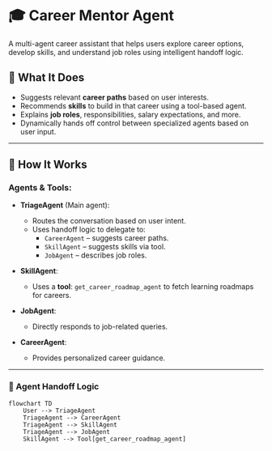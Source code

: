 # 🎓 Career Mentor Agent

A multi-agent career assistant that helps users explore career options, develop skills, and understand job roles using intelligent handoff logic.

## 🚀 What It Does

- Suggests relevant **career paths** based on user interests.
- Recommends **skills** to build in that career using a tool-based agent.
- Explains **job roles**, responsibilities, salary expectations, and more.
- Dynamically hands off control between specialized agents based on user input.

---

## 🧠 How It Works

### Agents & Tools:

- **TriageAgent** (Main agent):

  - Routes the conversation based on user intent.
  - Uses handoff logic to delegate to:
    - `CareerAgent` – suggests career paths.
    - `SkillAgent` – suggests skills via tool.
    - `JobAgent` – describes job roles.

- **SkillAgent**:

  - Uses a **tool**: `get_career_roadmap_agent` to fetch learning roadmaps for careers.

- **JobAgent**:

  - Directly responds to job-related queries.

- **CareerAgent**:
  - Provides personalized career guidance.

---

### 🧩 Agent Handoff Logic

```mermaid
flowchart TD
    User --> TriageAgent
    TriageAgent --> CareerAgent
    TriageAgent --> SkillAgent
    TriageAgent --> JobAgent
    SkillAgent --> Tool[get_career_roadmap_agent]
```
